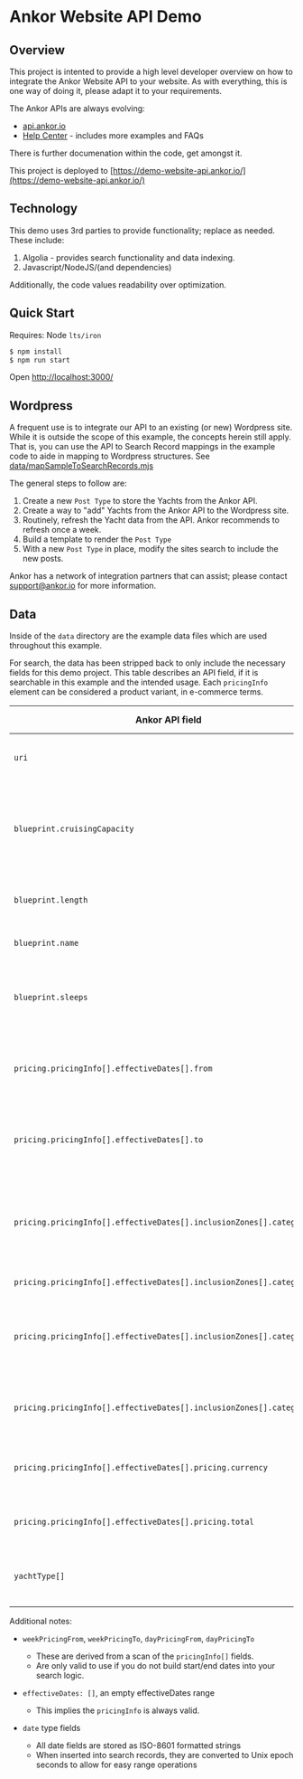 # Ankor Website API Demo

## Overview

This project is intented to provide a high level developer overview on how to integrate
the Ankor Website API to your website. As with everything, this is one way of doing it,
please adapt it to your requirements.

The Ankor APIs are always evolving:

* [api.ankor.io](https://api.ankor.io/)
* [Help Center](https://ankorradar.productfruits.help/en) - includes more examples and FAQs

There is further documenation within the code, get amongst it.

This project is deployed to [https://demo-website-api.ankor.io/](https://demo-website-api.ankor.io/)

## Technology

This demo uses 3rd parties to provide functionality; replace as needed. These include:

1. Algolia - provides search functionality and data indexing.
2. Javascript/NodeJS/(and dependencies)

Additionally, the code values readability over optimization.

## Quick Start

Requires: Node `lts/iron`

```sh
$ npm install
$ npm run start
```

Open [http://localhost:3000/](http://localhost:3000/)

## Wordpress

A frequent use is to integrate our API to an existing (or new) Wordpress site. While 
it is outside the scope of this example, the concepts herein still apply.  That is, you 
can use the API to Search Record mappings in the example code to aide in mapping to 
Wordpress structures. See [data/mapSampleToSearchRecords.mjs](data/mapSampleToSearchRecords.mjs)

The general steps to follow are:

1. Create a new `Post Type` to store the Yachts from the Ankor API.
2. Create a way to "add" Yachts from the Ankor API to the Wordpress site.
3. Routinely, refresh the Yacht data from the API. Ankor recommends to refresh once a week.
4. Build a template to render the `Post Type`
5. With a new `Post Type` in place, modify the sites search to include the new posts.

Ankor has a network of integration partners that can assist; please contact support@ankor.io
for more information.

## Data

Inside of the `data` directory are the example data files which are used throughout this example. 

For search, the data has been stripped back to only include the necessary fields for this demo project.  This table describes an API field, if it is searchable in this example and the 
intended usage. Each `pricingInfo` element can be considered a product variant, in e-commerce terms.


| Ankor API field                                                       | Search field      | Can search? | Usage                                                                      |
| --------------------------------------------------------------------- | ----------------- | ----------- | -------------------------------------------------------------------------- |
| `uri`                                                                 | uri               | N           | This is the 'primary key' of the yacht                                     |
| `blueprint.cruisingCapacity`                                          | cruisingCapacity  | Y + facet   | Capacity of guests on the yacht when it is chartered hourly or for the day |
| `blueprint.length`                                                    | length_m          | Y + facet   | The length of the yacht in meters                                          |
| `blueprint.name`                                                      | name              | Y           | The name of the yacht                                                      |
| `blueprint.sleeps`                                                    | sleeps            | Y + facet   | Capacity of the yacht when it is chartered overnight                       |
| `pricing.pricingInfo[].effectiveDates[].from`                         | effectiveDateFrom | Y + facet   | The start date for pricing and availability in ISO-8601                    |
| `pricing.pricingInfo[].effectiveDates[].to`                           | effectiveDateTo   | Y + facet   | The end date for pricing and availability in ISO-8601                      |
| `pricing.pricingInfo[].effectiveDates[].inclusionZones[].category`    | geoAreas          | Y + facet   | A list of all the geo areas combined, for faceting across all geo fields   |
| `pricing.pricingInfo[].effectiveDates[].inclusionZones[].category[0]` | geoContinent      | Y + facet   | Continent                                                                  |
| `pricing.pricingInfo[].effectiveDates[].inclusionZones[].category[1]` | geoRegion         | Y + facet   | General Region, some values overlap with Continent                         |
| `pricing.pricingInfo[].effectiveDates[].inclusionZones[].category[2]` | geoName           | Y + facet   | Most specific geographic area / destination                                |
| `pricing.pricingInfo[].effectiveDates[].pricing.currency`             | priceCurrency     | Y           | ISO currency unit of the price, i.e. 'EUR'                                 |
| `pricing.pricingInfo[].effectiveDates[].pricing.total`                | priceTotal        | Y           | Total price, in cents. i.e 31459 = $314.59                                 |
| `yachtType[]`                                                         | yachtType         | Y + facet   | The type of the yacht, e.g. "Sailing" or "Motor"                           |


Additional notes:

- `weekPricingFrom`, `weekPricingTo`, `dayPricingFrom`, `dayPricingTo`
  - These are derived from a scan of the `pricingInfo[]` fields.
  - Are only valid to use if you do not build start/end dates into your search logic.

- `effectiveDates: []`, an empty effectiveDates range
  - This implies the `pricingInfo` is always valid.

- `date` type fields
  - All date fields are stored as ISO-8601 formatted strings
  - When inserted into search records, they are converted to Unix epoch seconds to allow for easy range operations




